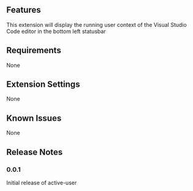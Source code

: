 ## Features

This extension will display the running user context of the Visual Studio Code editor in the bottom left statusbar

## Requirements

None

## Extension Settings

None

## Known Issues

None

## Release Notes

### 0.0.1

Initial release of active-user
